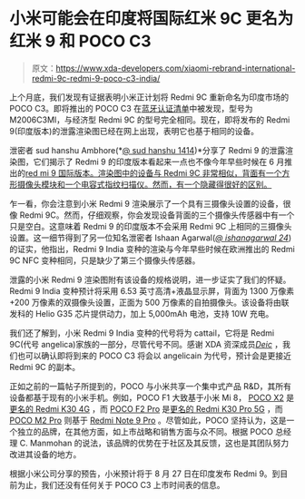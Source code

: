 # 小米可能会在印度将国际红米 9C 更名为红米 9 和 POCO C3

> 原文：<https://www.xda-developers.com/xiaomi-rebrand-international-redmi-9c-redmi-9-poco-c3-india/>

上个月底，我们发现有证据表明小米正计划将 Redmi 9C 重新命名为印度市场的 POCO C3。即将推出的 POCO C3 在[蓝牙认证清单](https://launchstudio.bluetooth.com/ListingDetails/108267)中被发现，型号为 M2006C3MI，与经济型 Redmi 9C 的型号完全相同。现在，即将发布的 Redmi 9(印度版本)的泄露渲染图已经在网上出现，表明它也基于相同的设备。

泄密者 sud hanshu Ambhore(*[@ sud hanshu 1414](https://twitter.com/Sudhanshu1414))*分享了 Redmi 9 的泄露渲染图，它们揭示了 Redmi 9 的印度版本看起来一点也不像今年早些时候在 6 月推出的[red mi 9 国际版本。渲染图中的设备与 Redmi 9C 非常相似，背面有一个方形摄像头模块和一个电容式指纹扫描仪。然而，有一个隐藏得很好的区别。](https://www.xda-developers.com/xiaomi-redmi-9-launched-spain/)

乍一看，你会注意到小米 Redmi 9 渲染展示了一个具有三摄像头设置的设备，很像 Redmi 9C。然而，仔细观察，你会发现设备背面的三个摄像头传感器中有一个只是空白。这意味着 Redmi 9 的印度版本不会采用 Redmi 9C 上相同的三摄像头设置。这一细节得到了另一位知名泄密者 Ishaan Agarwal([*@ ishanagarwal 24*](https://twitter.com/ishanagarwal24))的证实，他指出，Redmi 9 India 变种的渲染与今年早些时候在欧洲推出的 Redmi 9C NFC 变种相同，只是缺少了第三个摄像头传感器。

泄露的小米 Redmi 9 渲染图附有该设备的规格说明，进一步证实了我们的怀疑。Redmi 9 India 变种预计将采用 6.53 英寸高清+液晶显示屏，背面为 1300 万像素+200 万像素的双摄像头设置，正面为 500 万像素的自拍摄像头。该设备将由联发科的 Helio G35 芯片提供动力，加上 5,000mAh 电池，支持 10W 充电。

我们还了解到，小米 Redmi 9 India 变种的代号将为 cattail，它将是 Redmi 9C(代号 angelica)家族的一部分，尽管代号不同。感谢 XDA 资深成员[*Deic*](https://forum.xda-developers.com/member.php?u=4476591) ，我们也可以确认即将到来的 POCO C3 将会以 angelicain 为代号，预计会是更接近 Redmi 9C 的副本。

正如之前的一篇帖子所提到的，POCO 与小米共享一个集中式产品 R&D，其所有设备都基于现有的小米手机。例如，POCO F1 大致基于小米 Mi 8， [POCO X2](https://www.xda-developers.com/poco-x2-india-launch/) 是[更名的 Redmi K30 4G](https://www.xda-developers.com/xiaomi-redmi-k30-4g-poco-x2-india/) ，而 [POCO F2 Pro](https://www.xda-developers.com/poco-f2-pro-notchless-pop-up-camera-design-qualcomm-snapdragon-865-launch/) 是[更名的 Redmi K30 Pro 5G](https://www.xda-developers.com/google-play-hints-xiaomi-redmi-k30-pro-rebranded-poco-f2-pro-maybe-not-india/) ，而 [POCO M2 Pro](https://www.xda-developers.com/poco-m2-pro-launched-india-snapdragon-720g-5000mah-battery-33w-fast-charger/) 则基于 [Redmi Note 9 Pro](https://www.xda-developers.com/xiaomi-launches-redmi-note-9-globally-alongside-mi-note-10-lite/) 。尽管如此，POCO 坚持认为，这是一个独立的品牌，在其他方面，如上市战略和销售方面与众不同。根据 POCO 总经理 C. Manmohan 的说法，该品牌的优势在于社区及其反馈，这也是其团队努力改进其设备的地方。

根据小米公司分享的预告，小米预计将于 8 月 27 日在印度发布 Redmi 9。到目前为止，我们还没有任何关于 POCO C3 上市时间表的信息。